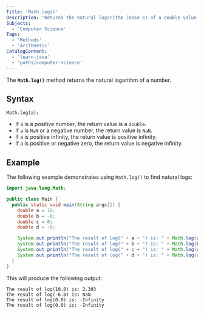 ```yaml
---
Title: 'Math.log()'
Description: 'Returns the natural logarithm (base e) of a double value as a parameter.'
Subjects:
  - 'Computer Science'
Tags:
  - 'Methods'
  - 'Arithmetic'
CatalogContent:
  - 'learn-java'
  - 'paths/computer-science'
---
```


The **`Math.log()`** method returns the natural logarithm of a number.

## Syntax

```pseudo
Math.log(a);
```

- If `a` is a positive number, the return value is a `double`.
- If `a` is `NaN` or a negative number, the return value is `NaN`.
- If `a` is positive infinity, the return value is positive infinity.
- If `a` is positive or negative zero, the return value is negative infinity.

## Example

The following example demonstrates using `Math.log()` to find natural logs:

```java
import java.lang.Math;

public class Main {
  public static void main(String args[]) {
    double a = 10;
    double b = -6;
    double c = 0;
    double d = -0;

    System.out.println("The result of log(" + a + ") is: " + Math.log(a));
    System.out.println("The result of log(" + b + ") is: " + Math.log(b));
    System.out.println("The result of log(" + c + ") is: " + Math.log(c));
    System.out.println("The result of log(" + d + ") is: " + Math.log(d));
  }
}
```

This will produce the following output:

```shell
The result of log(10.0) is: 2.303
The result of log(-6.0) is: NaN
The result of log(0.0) is: -Infinity
The result of log(0.0) is: -Infinity
```
